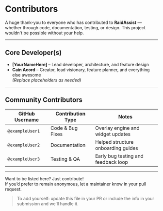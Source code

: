 # Contributors

A huge thank-you to everyone who has contributed to **RaidAssist** — whether through code, documentation, testing, or design. This project wouldn't be possible without your help.

---

## Core Developer(s)

- **[YourNameHere]** – Lead developer, architecture, and feature design  
- **Cain Acord** – Creator, lead visionary, feature planner, and everything else awesome  
*(Replace placeholders as needed)*

---

## Community Contributors

| GitHub Username | Contribution Type | Notes |
|-----------------|-------------------|-------|
| `@exampleUser1` | Code & Bug Fixes  | Overlay engine and widget updates |
| `@exampleUser2` | Documentation     | Helped structure onboarding guides |
| `@exampleUser3` | Testing & QA      | Early bug testing and feedback loop |

---

Want to be listed here? Just contribute!  
If you’d prefer to remain anonymous, let a maintainer know in your pull request.

> To add yourself: update this file in your PR or include the info in your submission and we'll handle it.
